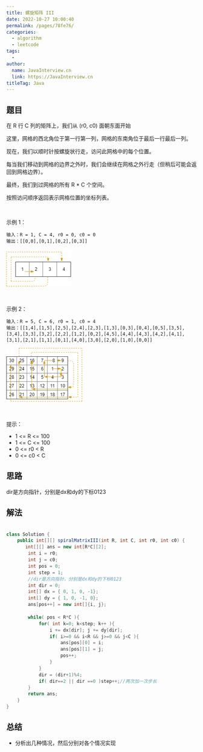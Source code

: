 ```yaml
---
title: 螺旋矩阵 III
date: 2022-10-27 10:00:40
permalink: /pages/78fe76/
categories:
  - algorithm
  - leetcode
tags:
  - 
author: 
  name: JavaInterview.cn
  link: https://JavaInterview.cn
titleTag: Java
---
```


## 题目

在 R 行 C 列的矩阵上，我们从 (r0, c0) 面朝东面开始

这里，网格的西北角位于第一行第一列，网格的东南角位于最后一行最后一列。

现在，我们以顺时针按螺旋状行走，访问此网格中的每个位置。

每当我们移动到网格的边界之外时，我们会继续在网格之外行走（但稍后可能会返回到网格边界）。

最终，我们到过网格的所有 R * C 个空间。

按照访问顺序返回表示网格位置的坐标列表。

 

示例 1：

    输入：R = 1, C = 4, r0 = 0, c0 = 0
    输出：[[0,0],[0,1],[0,2],[0,3]]

![](/media/pictures/leetcode/example_1.png)

 

示例 2：

    输入：R = 5, C = 6, r0 = 1, c0 = 4
    输出：[[1,4],[1,5],[2,5],[2,4],[2,3],[1,3],[0,3],[0,4],[0,5],[3,5],[3,4],[3,3],[3,2],[2,2],[1,2],[0,2],[4,5],[4,4],[4,3],[4,2],[4,1],[3,1],[2,1],[1,1],[0,1],[4,0],[3,0],[2,0],[1,0],[0,0]]

![](/media/pictures/leetcode/example_2.png)

 

提示：

- 1 <= R <= 100
- 1 <= C <= 100
- 0 <= r0 < R
- 0 <= c0 < C


## 思路

dir是方向指针，分别是dx和dy的下标0123

## 解法
```java

class Solution {
    public int[][] spiralMatrixIII(int R, int C, int r0, int c0) {
       int[][] ans = new int[R*C][2];
        int i = r0;
        int j = c0;
        int pos = 0;
        int step = 1;
        //dir是方向指针，分别是dx和dy的下标0123
        int dir = 0;
        int[] dx = { 0, 1, 0, -1};
        int[] dy = { 1, 0, -1, 0};
        ans[pos++] = new int[]{i, j};

        while( pos < R*C ){
            for( int k=0; k<step; k++ ){
                i += dx[dir]; j += dy[dir];
                if( i>=0 && i<R && j>=0 && j<C ){
                    ans[pos][0] = i;
                    ans[pos][1] = j;
                    pos++; 
                }
            }
            dir = (dir+1)%4;
            if( dir==2 || dir ==0 )step++;//两次加一次步长
        }
        return ans;
    }
}
```

## 总结

- 分析出几种情况，然后分别对各个情况实现 
